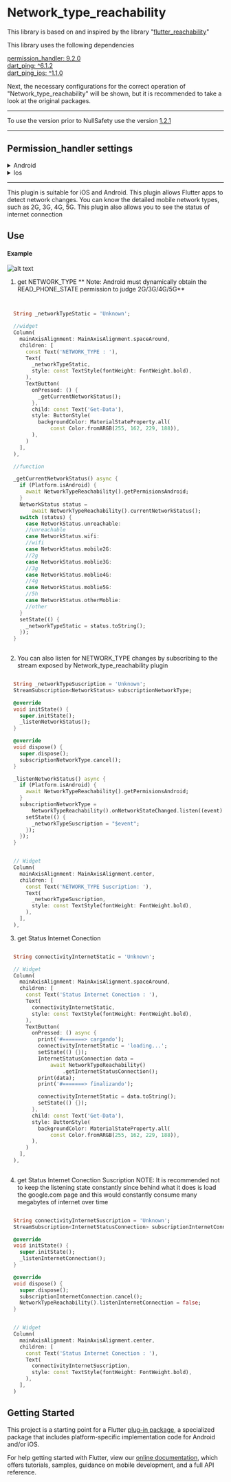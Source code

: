 # Network_type_reachability

This library is based on and inspired by the library "[flutter_reachability](https://pub.dev/packages/flutter_reachability)"

This library uses the following dependencies

[permission_handler: 9.2.0](https://pub.dev/packages/permission_handler/versions/9.2.0)<br>
[dart_ping: ^6.1.2](https://pub.dev/packages/dart_ping)<br>
[dart_ping_ios: ^1.1.0](https://pub.dev/packages/dart_ping_ios)

Next, the necessary configurations for the correct operation of "Network_type_reachability" will be shown, but it is recommended to take a look at the original packages.

***

To use the version prior to NullSafety use the version [1.2.1](https://pub.dev/packages/network_type_reachability/versions/1.2.1)

***
## Permission_handler settings

<details close>
<summary>Android</summary>


**Upgrade pre 1.12 Android projects**

Since version 4.4.0 this plugin is implemented using the Flutter 1.12 Android plugin APIs. Unfortunately this means App developers also need to migrate their Apps to support the new Android infrastructure. You can do so by following the [Upgrading pre 1.12 Android projects](https://github.com/flutter/flutter/wiki/Upgrading-pre-1.12-Android-projects) migration guide. Failing to do so might result in unexpected behaviour. Most common known error is the permission\_handler not returning after calling the `.request()` method on a permission.

**AndroidX**

As of version 3.1.0 the permission\_handler plugin switched to the AndroidX version of the Android Support Libraries. This means you need to make sure your Android project is also upgraded to support AndroidX. Detailed instructions can be found [here](https://flutter.dev/docs/development/packages-and-plugins/androidx-compatibility).

The TL;DR version is:

1.  Add the following to your "gradle.properties" file:

    android.useAndroidX=true
    android.enableJetifier=true
    

copied to clipboard

1.  Make sure you set the `compileSdkVersion` in your "android/app/build.gradle" file to 31:

    android {
      compileSdkVersion 31
      ...
    }
    

copied to clipboard

1.  Make sure you replace all the `android.` dependencies to their AndroidX counterparts (a full list can be found [here](https://developer.android.com/jetpack/androidx/migrate)).

Add permissions to your `AndroidManifest.xml` file. There's a `debug`, `main` and `profile` version which are chosen depending on how you start your app. In general, it's sufficient to add permission only to the `main` version. [Here](https://github.com/Baseflow/flutter-permission-handler/blob/master/permission_handler/example/android/app/src/main/AndroidManifest.xml)'s an example `AndroidManifest.xml` with a complete list of all possible permissions.
</details>

<details close>
<summary>Ios</summary>

Add permission to your `Info.plist` file. [Here](https://github.com/Baseflow/flutter-permission-handler/blob/master/permission_handler/example/ios/Runner/Info.plist)'s an example `Info.plist` with a complete list of all possible permissions.

> IMPORTANT: You will have to include all permission options when you want to submit your App. This is because the `permission_handler` plugin touches all different SDKs and because the static code analyser (run by Apple upon App submission) detects this and will assert if it cannot find a matching permission option in the `Info.plist`. More information about this can be found [here](https://github.com/Baseflow/flutter-permission-handler/issues/26).

The permission\_handler plugin use [macros](https://github.com/Baseflow/flutter-permission-handler/blob/master/permission_handler/ios/Classes/PermissionHandlerEnums.h) to control whether a permission is enabled.

You must list permission you want to use in your application :

1.  Add the following to your `Podfile` file:
    
        post_install do |installer|
          installer.pods_project.targets.each do |target|
            target.build_configurations.each do |config|
              ... # Here are some configurations automatically generated by flutter
        
              # You can enable the permissions needed here. For example to enable camera
              # permission, just remove the `#` character in front so it looks like this:
              #
              # ## dart: PermissionGroup.camera
              # 'PERMISSION_CAMERA=1'
              #
              #  Preprocessor definitions can be found in: https://github.com/Baseflow/flutter-permission-handler/blob/master/permission_handler/ios/Classes/PermissionHandlerEnums.h
              config.build_settings['GCC_PREPROCESSOR_DEFINITIONS'] ||= [
                '$(inherited)',
        
                ## dart: PermissionGroup.calendar
                # 'PERMISSION_EVENTS=1',
        
                ## dart: PermissionGroup.reminders
                # 'PERMISSION_REMINDERS=1',
        
                ## dart: PermissionGroup.contacts
                # 'PERMISSION_CONTACTS=1',
        
                ## dart: PermissionGroup.camera
                # 'PERMISSION_CAMERA=1',
        
                ## dart: PermissionGroup.microphone
                # 'PERMISSION_MICROPHONE=1',
        
                ## dart: PermissionGroup.speech
                # 'PERMISSION_SPEECH_RECOGNIZER=1',
        
                ## dart: PermissionGroup.photos
                # 'PERMISSION_PHOTOS=1',
        
                ## dart: [PermissionGroup.location, PermissionGroup.locationAlways, PermissionGroup.locationWhenInUse]
                # 'PERMISSION_LOCATION=1',
        
                ## dart: PermissionGroup.notification
                # 'PERMISSION_NOTIFICATIONS=1',
        
                ## dart: PermissionGroup.mediaLibrary
                # 'PERMISSION_MEDIA_LIBRARY=1',
        
                ## dart: PermissionGroup.sensors
                # 'PERMISSION_SENSORS=1',   
        
                ## dart: PermissionGroup.bluetooth
                # 'PERMISSION_BLUETOOTH=1',
        
                ## dart: PermissionGroup.appTrackingTransparency
                # 'PERMISSION_APP_TRACKING_TRANSPARENCY=1',
        
                ## dart: PermissionGroup.criticalAlerts
                # 'PERMISSION_CRITICAL_ALERTS=1'
              ]
        
            end
          end
        end
        
    
    copied to clipboard
    
2.  Remove the `#` character in front of the permission you do want to use. For example if you need access to the calendar make sure the code looks like this:
    
                ## dart: PermissionGroup.calendar
                'PERMISSION_EVENTS=1',
        
    
    copied to clipboard
    
3.  Delete the corresponding permission description in `Info.plist` e.g. when you don't need camera permission, just delete 'NSCameraUsageDescription' The following lists the relationship between `Permission` and `The key of Info.plist`:
    
    Permission
    
    Info.plist
    
    Macro
    
    PermissionGroup.calendar
    
    NSCalendarsUsageDescription
    
    PERMISSION\_EVENTS
    
    PermissionGroup.reminders
    
    NSRemindersUsageDescription
    
    PERMISSION\_REMINDERS
    
    PermissionGroup.contacts
    
    NSContactsUsageDescription
    
    PERMISSION\_CONTACTS
    
    PermissionGroup.camera
    
    NSCameraUsageDescription
    
    PERMISSION\_CAMERA
    
    PermissionGroup.microphone
    
    NSMicrophoneUsageDescription
    
    PERMISSION\_MICROPHONE
    
    PermissionGroup.speech
    
    NSSpeechRecognitionUsageDescription
    
    PERMISSION\_SPEECH\_RECOGNIZER
    
    PermissionGroup.photos
    
    NSPhotoLibraryUsageDescription
    
    PERMISSION\_PHOTOS
    
    PermissionGroup.location, PermissionGroup.locationAlways, PermissionGroup.locationWhenInUse
    
    NSLocationUsageDescription, NSLocationAlwaysAndWhenInUseUsageDescription, NSLocationWhenInUseUsageDescription
    
    PERMISSION\_LOCATION
    
    PermissionGroup.notification
    
    PermissionGroupNotification
    
    PERMISSION\_NOTIFICATIONS
    
    PermissionGroup.mediaLibrary
    
    NSAppleMusicUsageDescription, kTCCServiceMediaLibrary
    
    PERMISSION\_MEDIA\_LIBRARY
    
    PermissionGroup.sensors
    
    NSMotionUsageDescription
    
    PERMISSION\_SENSORS
    
    PermissionGroup.bluetooth
    
    NSBluetoothAlwaysUsageDescription, NSBluetoothPeripheralUsageDescription
    
    PERMISSION\_BLUETOOTH
    
    PermissionGroup.appTrackingTransparency
    
    NSUserTrackingUsageDescription
    
    PERMISSION\_APP\_TRACKING\_TRANSPARENCY
    
    PermissionGroup.criticalAlerts
    
    PermissionGroupCriticalAlerts
    
    PERMISSION\_CRITICAL\_ALERTS
    
4.  Clean & Rebuild
</details>

***


This plugin is suitable for iOS and Android. This plugin allows Flutter apps to detect network changes. You can know the detailed mobile network types, such as 2G, 3G, 4G, 5G.
This plugin also allows you to see the status of internet connection

## Use

#### Example

![alt text](https://media.giphy.com/media/Q38gPMCyFWWJZVj8g0/giphy-downsized-large.gif "Network_type_reachability")


1. get NETWORK_TYPE
**
Note: Android must dynamically obtain the READ_PHONE_STATE permission to judge 2G/3G/4G/5G**
```dart


  String _networkTypeStatic = 'Unknown';

  //widget
  Column(
    mainAxisAlignment: MainAxisAlignment.spaceAround,
    children: [
      const Text('NETWORK_TYPE : '),
      Text(
        _networkTypeStatic,
        style: const TextStyle(fontWeight: FontWeight.bold),
      ),
      TextButton(
        onPressed: () {
          _getCurrentNetworkStatus();
        },
        child: const Text('Get-Data'),
        style: ButtonStyle(
          backgroundColor: MaterialStateProperty.all(
              const Color.fromARGB(255, 162, 229, 188)),
        ),
      )
    ],
  ),

  //function

  _getCurrentNetworkStatus() async {
    if (Platform.isAndroid) {
      await NetworkTypeReachability().getPermisionsAndroid;
    }
    NetworkStatus status =
        await NetworkTypeReachability().currentNetworkStatus();
    switch (status) {
      case NetworkStatus.unreachable:
      //unreachable
      case NetworkStatus.wifi:
      //wifi
      case NetworkStatus.mobile2G:
      //2g
      case NetworkStatus.moblie3G:
      //3g
      case NetworkStatus.moblie4G:
      //4g
      case NetworkStatus.moblie5G:
      //5h
      case NetworkStatus.otherMoblie:
      //other
    }
    setState(() {
      _networkTypeStatic = status.toString();
    });
  }
    
```
2. You can also listen for NETWORK_TYPE changes by subscribing to the stream exposed by Network_type_reachability plugin
```dart

  String _networkTypeSuscription = 'Unknown';
  StreamSubscription<NetworkStatus> subscriptionNetworkType;

  @override
  void initState() {
    super.initState();
    _listenNetworkStatus();
  }

  @override
  void dispose() {
    super.dispose();
    subscriptionNetworkType.cancel();
  }

  _listenNetworkStatus() async {
    if (Platform.isAndroid) {
      await NetworkTypeReachability().getPermisionsAndroid;
    }
    subscriptionNetworkType =
        NetworkTypeReachability().onNetworkStateChanged.listen((event) {
      setState(() {
        _networkTypeSuscription = "$event";
      });
    });
  }


  // Widget
  Column(
    mainAxisAlignment: MainAxisAlignment.center,
    children: [
      const Text('NETWORK_TYPE Suscription: '),
      Text(
        _networkTypeSuscription,
        style: const TextStyle(fontWeight: FontWeight.bold),
      ),
    ],
  ),
```
3. get Status Internet Conection 

```dart

  String connectivityInternetStatic = 'Unknown';

  // Widget
  Column(
    mainAxisAlignment: MainAxisAlignment.spaceAround,
    children: [
      const Text('Status Internet Conection : '),
      Text(
        connectivityInternetStatic,
        style: const TextStyle(fontWeight: FontWeight.bold),
      ),
      TextButton(
        onPressed: () async {
          print('#=======> cargando');
          connectivityInternetStatic = 'loading...';
          setState(() {});
          InternetStatusConnection data =
              await NetworkTypeReachability()
                  .getInternetStatusConnection();
          print(data);
          print('#=======> finalizando');

          connectivityInternetStatic = data.toString();
          setState(() {});
        },
        child: const Text('Get-Data'),
        style: ButtonStyle(
          backgroundColor: MaterialStateProperty.all(
              const Color.fromARGB(255, 162, 229, 188)),
        ),
      )
    ],
  ),
    
```
4. get Status Internet Conection Suscription
NOTE: It is recommended not to keep the listening state constantly since behind what it does is load the google.com page and this would constantly consume many megabytes of internet over time
```dart

  String connectivityInternetSuscription = 'Unknown';
  StreamSubscription<InternetStatusConnection> subscriptionInternetConnection;

  @override
  void initState() {
    super.initState();
    _listenInternetConnection();
  }

  @override
  void dispose() {
    super.dispose();
    subscriptionInternetConnection.cancel();
    NetworkTypeReachability().listenInternetConnection = false;
  }


  // Widget
  Column(
    mainAxisAlignment: MainAxisAlignment.center,
    children: [
      const Text('Status Internet Conection : '),
      Text(
        connectivityInternetSuscription,
        style: const TextStyle(fontWeight: FontWeight.bold),
      ),
    ],
  )

```

## Getting Started

This project is a starting point for a Flutter
[plug-in package](https://flutter.dev/developing-packages/),
a specialized package that includes platform-specific implementation code for
Android and/or iOS.

For help getting started with Flutter, view our
[online documentation](https://flutter.dev/docs), which offers tutorials,
samples, guidance on mobile development, and a full API reference.
